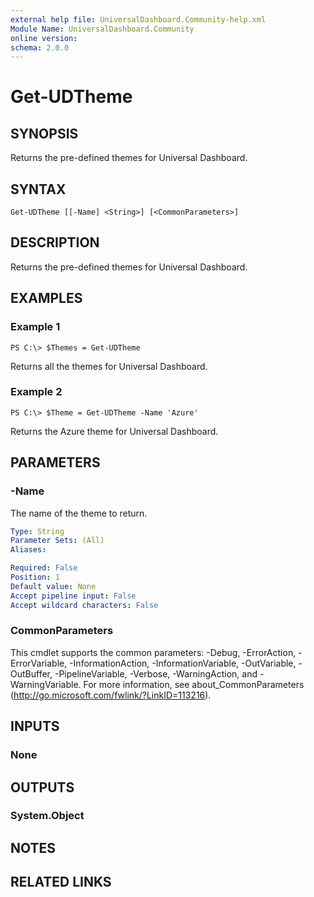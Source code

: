 ```yaml
---
external help file: UniversalDashboard.Community-help.xml
Module Name: UniversalDashboard.Community
online version: 
schema: 2.0.0
---
```


# Get-UDTheme

## SYNOPSIS
Returns the pre-defined themes for Universal Dashboard.

## SYNTAX

```
Get-UDTheme [[-Name] <String>] [<CommonParameters>]
```

## DESCRIPTION
Returns the pre-defined themes for Universal Dashboard.

## EXAMPLES

### Example 1
```
PS C:\> $Themes = Get-UDTheme
```

Returns all the themes for Universal Dashboard.

### Example 2
```
PS C:\> $Theme = Get-UDTheme -Name 'Azure'
```

Returns the Azure theme for Universal Dashboard.

## PARAMETERS

### -Name
The name of the theme to return.

```yaml
Type: String
Parameter Sets: (All)
Aliases: 

Required: False
Position: 1
Default value: None
Accept pipeline input: False
Accept wildcard characters: False
```

### CommonParameters
This cmdlet supports the common parameters: -Debug, -ErrorAction, -ErrorVariable, -InformationAction, -InformationVariable, -OutVariable, -OutBuffer, -PipelineVariable, -Verbose, -WarningAction, and -WarningVariable. For more information, see about_CommonParameters (http://go.microsoft.com/fwlink/?LinkID=113216).

## INPUTS

### None

## OUTPUTS

### System.Object

## NOTES

## RELATED LINKS


